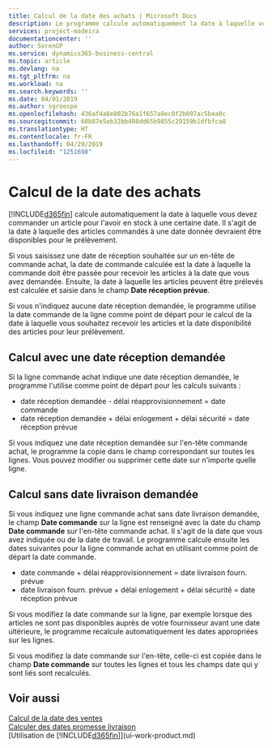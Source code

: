 ```yaml
---
title: Calcul de la date des achats | Microsoft Docs
description: Le programme calcule automatiquement la date à laquelle vous devez commander un article pour l'avoir en stock à une certaine date. Il s'agit de la date à laquelle des articles commandés à une date donnée devraient être disponibles pour le prélèvement.
services: project-madeira
documentationcenter: ''
author: SorenGP
ms.service: dynamics365-business-central
ms.topic: article
ms.devlang: na
ms.tgt_pltfrm: na
ms.workload: na
ms.search.keywords: ''
ms.date: 04/01/2019
ms.author: sgroespe
ms.openlocfilehash: 436af4a8e802b76a1f657a0ec0f2b097ac5bea0c
ms.sourcegitcommit: 60b87e5eb32bb408dd65b9855c29159b1dfbfca8
ms.translationtype: HT
ms.contentlocale: fr-FR
ms.lasthandoff: 04/29/2019
ms.locfileid: "1251698"
---
```

# <a name="date-calculation-for-purchases"></a>Calcul de la date des achats
[!INCLUDE[d365fin](includes/d365fin_md.md)] calcule automatiquement la date à laquelle vous devez commander un article pour l'avoir en stock à une certaine date. Il s'agit de la date à laquelle des articles commandés à une date donnée devraient être disponibles pour le prélèvement.  

Si vous saisissez une date de réception souhaitée sur un en-tête de commande achat, la date de commande calculée est la date à laquelle la commande doit être passée pour recevoir les articles à la date que vous avez demandée. Ensuite, la date à laquelle les articles peuvent être prélevés est calculée et saisie dans le champ **Date réception prévue**.  

Si vous n'indiquez aucune date réception demandée, le programme utilise la date commande de la ligne comme point de départ pour le calcul de la date à laquelle vous souhaitez recevoir les articles et la date disponibilité des articles pour leur prélèvement.  

## <a name="calculating-with-a-requested-receipt-date"></a>Calcul avec une date réception demandée  
Si la ligne commande achat indique une date réception demandée, le programme l'utilise comme point de départ pour les calculs suivants :  

- date réception demandée - délai réapprovisionnement = date commande  
- date réception demandée + délai enlogement + délai sécurité = date réception prévue  

Si vous indiquez une date réception demandée sur l'en-tête commande achat, le programme la copie dans le champ correspondant sur toutes les lignes. Vous pouvez modifier ou supprimer cette date sur n'importe quelle ligne.  

## <a name="calculating-without-a-requested-delivery-date"></a>Calcul sans date livraison demandée  
Si vous indiquez une ligne commande achat sans date livraison demandée, le champ **Date commande** sur la ligne est renseigné avec la date du champ **Date commande** sur l'en\-tête commande achat. Il s'agit de la date que vous avez indiquée ou de la date de travail. Le programme calcule ensuite les dates suivantes pour la ligne commande achat en utilisant comme point de départ la date commande.  

- date commande + délai réapprovisionnement = date livraison fourn. prévue  
- date livraison fourn. prévue + délai enlogement + délai sécurité = date réception prévue  

Si vous modifiez la date commande sur la ligne, par exemple lorsque des articles ne sont pas disponibles auprès de votre fournisseur avant une date ultérieure, le programme recalcule automatiquement les dates appropriées sur les lignes.  

Si vous modifiez la date commande sur l'en\-tête, celle\-ci est copiée dans le champ **Date commande** sur toutes les lignes et tous les champs date qui y sont liés sont recalculés.  

## <a name="see-also"></a>Voir aussi  
 [Calcul de la date des ventes](sales-date-calculation-for-sales.md)   
 [Calculer des dates promesse livraison](sales-how-to-calculate-order-promising-dates.md)  
 [Utilisation de [!INCLUDE[d365fin](includes/d365fin_md.md)]](ui-work-product.md)
